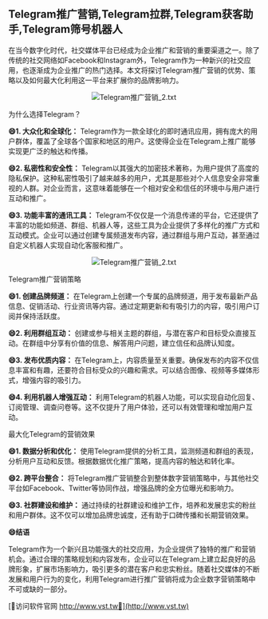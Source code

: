 ## **Telegram推广营销,Telegram拉群,Telegram获客助手,Telegram筛号机器人**

在当今数字化时代，社交媒体平台已经成为企业推广和营销的重要渠道之一。除了传统的社交网络如Facebook和Instagram外，Telegram作为一种新兴的社交应用，也逐渐成为企业推广的热门选择。本文将探讨Telegram推广营销的优势、策略以及如何最大化利用这一平台来扩展你的品牌影响力。

 <center><img src="https://vst.tw/MP4/tuiguang/png/6.png" alt="Telegram推广营销_2.txt"></center>

为什么选择Telegram？

**😄1. 大众化和全球化：**
Telegram作为一款全球化的即时通讯应用，拥有庞大的用户群体，覆盖了全球各个国家和地区的用户。这使得企业在Telegram上推广能够实现更广泛的触达和传播。

**😄2. 私密性和安全性：**
Telegram以其强大的加密技术著称，为用户提供了高度的隐私保护。这种私密性吸引了越来越多的用户，尤其是那些对个人信息安全非常重视的人群。对企业而言，这意味着能够在一个相对安全和信任的环境中与用户进行互动和推广。

**😄3. 功能丰富的通讯工具：**
Telegram不仅仅是一个消息传递的平台，它还提供了丰富的功能如频道、群组、机器人等，这些工具为企业提供了多样化的推广方式和互动模式。企业可以通过创建专属频道发布内容，通过群组与用户互动，甚至通过自定义机器人实现自动化客服和推广。

 <center><img src="https://vst.tw/MP4/tuiguang/png/1.png" alt="Telegram推广营销_2.txt"></center>

Telegram推广营销策略

**😄1. 创建品牌频道：**
在Telegram上创建一个专属的品牌频道，用于发布最新产品信息、促销活动、行业资讯等内容。通过定期更新和有吸引力的内容，吸引用户订阅并保持活跃度。

**😄2. 利用群组互动：**
创建或参与相关主题的群组，与潜在客户和目标受众直接互动。在群组中分享有价值的信息、解答用户问题，建立信任和品牌认知度。

**😄3. 发布优质内容：**
在Telegram上，内容质量至关重要。确保发布的内容不仅信息丰富和有趣，还要符合目标受众的兴趣和需求。可以结合图像、视频等多媒体形式，增强内容的吸引力。

**😄4. 利用机器人增强互动：**
利用Telegram的机器人功能，可以实现自动化回复、订阅管理、调查问卷等。这不仅提升了用户体验，还可以有效管理和增加用户互动。

最大化Telegram的营销效果

**😄1. 数据分析和优化：**
使用Telegram提供的分析工具，监测频道和群组的表现，分析用户互动和反馈。根据数据优化推广策略，提高内容的触达和转化率。

**😄2. 跨平台整合：**
将Telegram推广营销整合到整体数字营销策略中，与其他社交平台如Facebook、Twitter等协同作战，增强品牌的全方位曝光和影响力。

**😄3. 社群建设和维护：**
通过持续的社群建设和维护工作，培养和发展忠实的粉丝和用户群体。这不仅可以增加品牌忠诚度，还有助于口碑传播和长期营销效果。

**😄结语**

Telegram作为一个新兴且功能强大的社交应用，为企业提供了独特的推广和营销机会。通过合理的策略规划和内容发布，企业可以在Telegram上建立起良好的品牌形象，扩展市场影响力，吸引更多的潜在客户和忠实粉丝。随着社交媒体的不断发展和用户行为的变化，利用Telegram进行推广营销将成为企业数字营销策略中不可或缺的一部分。


[👻访问软件官网 http://www.vst.tw👻](http://www.vst.tw)
